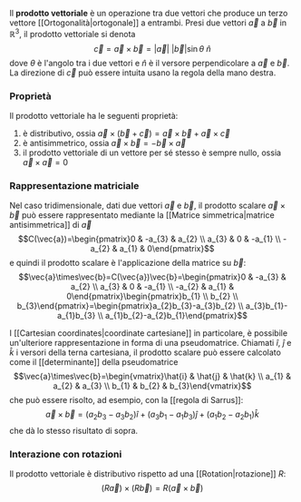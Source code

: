 Il **prodotto vettoriale** è un operazione tra due vettori che produce un terzo vettore [[Ortogonalità|ortogonale]] a entrambi. Presi due vettori $\vec{a}$ a $\vec{b}$ in $\mathbb{R}^{3}$, il prodotto vettoriale si denota
$$\vec{c}=\vec{a}\times\vec{b}=|\vec{a}|\ |\vec{b}|\sin\theta\ \hat{n}$$
dove $\theta$ è l'angolo tra i due vettori e $\hat{n}$ è il versore perpendicolare a $\vec{a}$ e $\vec{b}$. La direzione di $\vec{c}$ può essere intuita usano la regola della mano destra.
### Proprietà
Il prodotto vettoriale ha le seguenti proprietà:
1. è distributivo, ossia $\vec{a}\times(\vec{b}+\vec{c})=\vec{a}\times\vec{b}+\vec{a}\times\vec{c}$
2. è antisimmetrico, ossia $\vec{a}\times\vec{b}=-\vec{b}\times\vec{a}$
3. il prodotto vettoriale di un vettore per sé stesso è sempre nullo, ossia $\vec{a}\times\vec{a}=0$
### Rappresentazione matriciale
Nel caso tridimensionale, dati due vettori $\vec{a}$ e $\vec{b}$, il prodotto scalare $\vec{a}\times\vec{b}$ può essere rappresentato mediante la [[Matrice simmetrica|matrice antisimmetrica]] di $\vec{a}$
$$C(\vec{a})=\begin{pmatrix}0 & -a_{3} & a_{2} \\ a_{3} & 0 & -a_{1} \\ -a_{2} & a_{1} & 0\end{pmatrix}$$
e quindi il prodotto scalare è l'applicazione della matrice su $\vec{b}$:
$$\vec{a}\times\vec{b}=C(\vec{a})\vec{b}=\begin{pmatrix}0 & -a_{3} & a_{2} \\ a_{3} & 0 & -a_{1} \\ -a_{2} & a_{1} & 0\end{pmatrix}\begin{pmatrix}b_{1} \\ b_{2} \\ b_{3}\end{pmatrix}=\begin{pmatrix}a_{2}b_{3}-a_{3}b_{2} \\ a_{3}b_{1}-a_{1}b_{3} \\ a_{1}b_{2}-a_{2}b_{1}\end{pmatrix}$$

I [[Cartesian coordinates|coordinate cartesiane]] in particolare, è possibile un'ulteriore rappresentazione in forma di una pseudomatrice. Chiamati $\hat{i}$, $\hat{j}$ e $\hat{k}$ i versori della terna cartesiana, il prodotto scalare può essere calcolato come il [[determinante]] della pseudomatrice
$$\vec{a}\times\vec{b}=\begin{vmatrix}\hat{i} & \hat{j} & \hat{k} \\ a_{1} & a_{2} & a_{3} \\ b_{1} & b_{2} & b_{3}\end{vmatrix}$$
che può essere risolto, ad esempio, con la [[regola di Sarrus]]:
$$\vec{a}\times\vec{b}=(a_{2}b_{3}-a_{3}b_{2})\hat{i}+(a_{3}b_{1}-a_{1}b_{3})\hat{j}+(a_{1}b_{2}-a_{2}b_{1})\hat{k}$$
che dà lo stesso risultato di sopra.
### Interazione con rotazioni
Il prodotto vettoriale è distributivo rispetto ad una [[Rotation|rotazione]] $R$:
$$(R\vec{a})\times(R\vec{b})=R(\vec{a}\times\vec{b})$$
